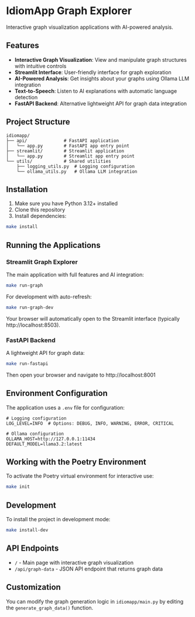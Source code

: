 # IdiomApp Graph Explorer

Interactive graph visualization applications with AI-powered analysis.

## Features

- **Interactive Graph Visualization**: View and manipulate graph structures with intuitive controls
- **Streamlit Interface**: User-friendly interface for graph exploration
- **AI-Powered Analysis**: Get insights about your graphs using Ollama LLM integration
- **Text-to-Speech**: Listen to AI explanations with automatic language detection
- **FastAPI Backend**: Alternative lightweight API for graph data integration

## Project Structure

```
idiomapp/
├── api/              # FastAPI application
│   └── app.py        # FastAPI app entry point
├── streamlit/        # Streamlit application
│   └── app.py        # Streamlit app entry point
└── utils/            # Shared utilities
    ├── logging_utils.py  # Logging configuration
    └── ollama_utils.py   # Ollama LLM integration
```

## Installation

1. Make sure you have Python 3.12+ installed
2. Clone this repository
3. Install dependencies:

```bash
make install
```

## Running the Applications

### Streamlit Graph Explorer

The main application with full features and AI integration:

```bash
make run-graph
```

For development with auto-refresh:

```bash
make run-graph-dev
```

Your browser will automatically open to the Streamlit interface (typically http://localhost:8503).

### FastAPI Backend

A lightweight API for graph data:

```bash
make run-fastapi
```

Then open your browser and navigate to http://localhost:8001

## Environment Configuration

The application uses a `.env` file for configuration:

```
# Logging configuration
LOG_LEVEL=INFO  # Options: DEBUG, INFO, WARNING, ERROR, CRITICAL

# Ollama configuration
OLLAMA_HOST=http://127.0.0.1:11434
DEFAULT_MODEL=llama3.2:latest
```

## Working with the Poetry Environment

To activate the Poetry virtual environment for interactive use:

```bash
make init
```

## Development

To install the project in development mode:

```bash
make install-dev
```

## API Endpoints

- `/` - Main page with interactive graph visualization
- `/api/graph-data` - JSON API endpoint that returns graph data

## Customization

You can modify the graph generation logic in `idiomapp/main.py` by editing the `generate_graph_data()` function. 